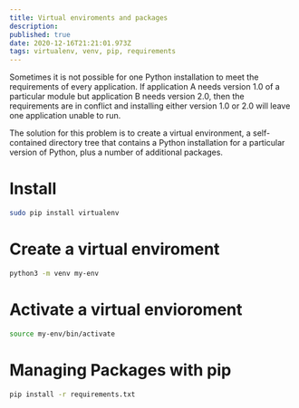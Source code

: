 ```yaml
---
title: Virtual enviroments and packages
description: 
published: true
date: 2020-12-16T21:21:01.973Z
tags: virtualenv, venv, pip, requirements
---
```


Sometimes it is not possible for one Python installation to meet the requirements of every application. If application A needs version 1.0 of a particular module but application B needs version 2.0, then the requirements are in conflict and installing either version 1.0 or 2.0 will leave one application unable to run.

The solution for this problem is to create a virtual environment, a self-contained directory tree that contains a Python installation for a particular version of Python, plus a number of additional packages.

# Install


```sh
sudo pip install virtualenv
```


# Create a virtual enviroment

```sh
python3 -m venv my-env
```
# Activate a virtual envioroment


```sh
source my-env/bin/activate
```
# Managing Packages with pip


```sh
pip install -r requirements.txt
```